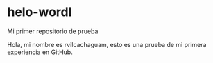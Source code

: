 # helo-wordl
Mi primer repositorio de prueba

Hola, mi nombre es rvilcachaguam, esto es una prueba de mi primera experiencia en GitHub.
